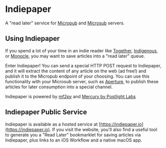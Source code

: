 Indiepaper
==========

A "read later" service for [Micropub](https://indieweb.org/Micropub) and 
[Microsub](https://indieweb.org/Microsub) servers.

Using Indiepaper
----------------

If you spend a lot of your time in an indie reader like
[Together](https://indieweb.org/Together),
[Indigenous](https://indieweb.org/Indigenous), or
[Monocle](https://indieweb.org/Monocle), you may want to save articles into a
"read later" queue.

Enter Indiepaper! You can send a special HTTP POST request to Indiepaper, and it
will extract the content of any article on the web (ad free!) and publish it to
the Micropub endpoint of your choosing. You can use this functionality with your
Microsub server, such as [Aperture](https://indieweb.org/Aperture), to publish
these articles for later consumption into a special channel.

Indiepaper is powered by [mf2py](http://microformats.org/wiki/mf2py) and 
[Mercury by Postlight Labs](https://mercury.postlight.com/web-parser/) 


Indiepaper Public Service
-------------------------

Indiepaper is available as a hosted service at
[https://indiepaper.io](https://indiepaper.io). If you visit the website, you'll
also find a useful tool to generate you a "Read Later" bookmarklet for saving
articles via Indiepaper, plus links to an iOS Workflow and a native macOS app.
